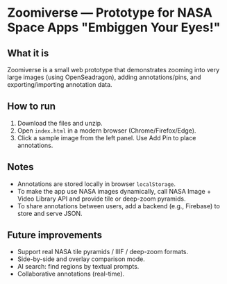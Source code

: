 # Zoomiverse — Prototype for NASA Space Apps "Embiggen Your Eyes!"

## What it is
Zoomiverse is a small web prototype that demonstrates zooming into very large images (using OpenSeadragon), adding annotations/pins, and exporting/importing annotation data.

## How to run
1. Download the files and unzip.
2. Open `index.html` in a modern browser (Chrome/Firefox/Edge).
3. Click a sample image from the left panel. Use Add Pin to place annotations.

## Notes
- Annotations are stored locally in browser `localStorage`.
- To make the app use NASA images dynamically, call NASA Image + Video Library API and provide tile or deep-zoom pyramids.
- To share annotations between users, add a backend (e.g., Firebase) to store and serve JSON.

## Future improvements
- Support real NASA tile pyramids / IIIF / deep-zoom formats.
- Side-by-side and overlay comparison mode.
- AI search: find regions by textual prompts.
- Collaborative annotations (real-time).
